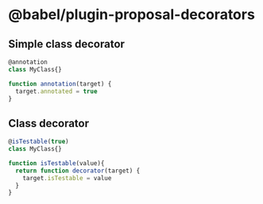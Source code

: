 # @babel/plugin-proposal-decorators

## Simple class decorator

```javascript
@annotation
class MyClass{}

function annotation(target) {
  target.annotated = true
}
```

## Class decorator

```javascript
@isTestable(true)
class MyClass{}

function isTestable(value){
  return function decorator(target) {
    target.isTestable = value
  }
}
```